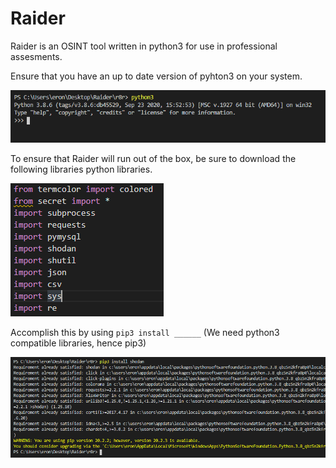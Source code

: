 # Raider

Raider is an OSINT tool written in python3 for use in professional assesments. 

Ensure that you have an up to date version of pyhton3 on your system. 

![](readme_images/r8r_4.PNG )

To ensure that Raider will run out of the box, be sure to download the following libraries python libraries.

![](readme_images/r8r_2.PNG )

Accomplish this by using `pip3 install ______` (We need python3 compatible libraries, hence pip3)

![](readme_images/r8r_3.PNG )

